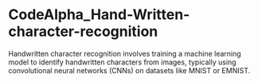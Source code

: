 # CodeAlpha_Hand-Written-character-recognition
 Handwritten character recognition involves training a machine learning model to identify handwritten characters from images, typically using convolutional neural networks (CNNs) on datasets like MNIST or EMNIST.
